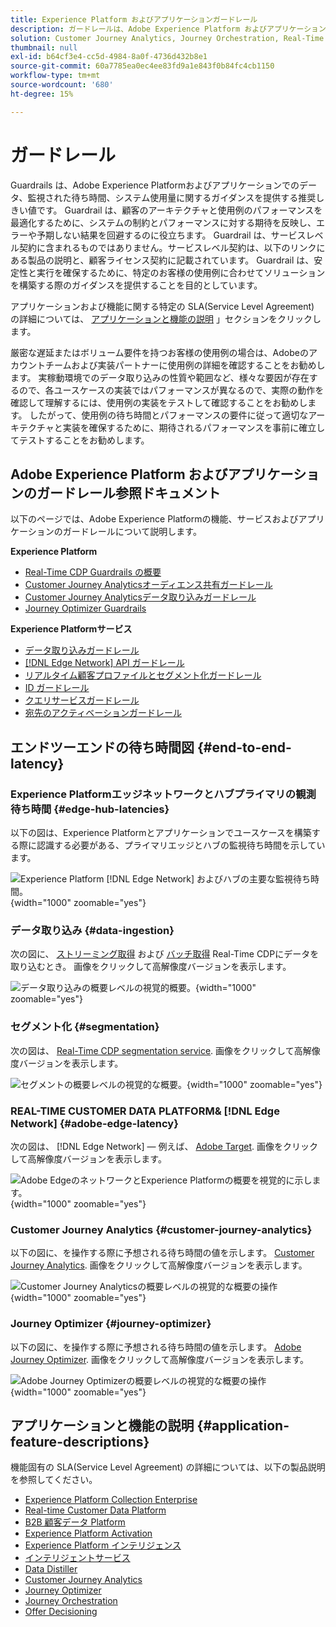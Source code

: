 ```yaml
---
title: Experience Platform およびアプリケーションガードレール
description: ガードレールは、Adobe Experience Platform およびアプリケーション内のコンポーネントとサービスに対するパフォーマンスの期待値と影響を定義します
solution: Customer Journey Analytics, Journey Orchestration, Real-Time Customer Data Platform
thumbnail: null
exl-id: b64cf3e4-cc5d-4984-8a0f-4736d432b8e1
source-git-commit: 60a7785ea0ec4ee83fd9a1e843f0b84fc4cb1150
workflow-type: tm+mt
source-wordcount: '680'
ht-degree: 15%

---
```


# ガードレール

Guardrails は、Adobe Experience Platformおよびアプリケーションでのデータ、監視された待ち時間、システム使用量に関するガイダンスを提供する推奨しきい値です。 Guardrail は、顧客のアーキテクチャと使用例のパフォーマンスを最適化するために、システムの制約とパフォーマンスに対する期待を反映し、エラーや予期しない結果を回避するのに役立ちます。 Guardrail は、サービスレベル契約に含まれるものではありません。サービスレベル契約は、以下のリンクにある製品の説明と、顧客ライセンス契約に記載されています。 Guardrail は、安定性と実行を確保するために、特定のお客様の使用例に合わせてソリューションを構築する際のガイダンスを提供することを目的としています。

アプリケーションおよび機能に関する特定の SLA(Service Level Agreement) の詳細については、 [アプリケーションと機能の説明](#application-feature-descriptions) 」セクションをクリックします。

厳密な遅延またはボリューム要件を持つお客様の使用例の場合は、Adobeのアカウントチームおよび実装パートナーに使用例の詳細を確認することをお勧めします。 実稼動環境でのデータ取り込みの性質や範囲など、様々な要因が存在するので、各ユースケースの実装ではパフォーマンスが異なるので、実際の動作を確認して理解するには、使用例の実装をテストして確認することをお勧めします。 したがって、使用例の待ち時間とパフォーマンスの要件に従って適切なアーキテクチャと実装を確保するために、期待されるパフォーマンスを事前に確立してテストすることをお勧めします。


## Adobe Experience Platform およびアプリケーションのガードレール参照ドキュメント

以下のページでは、Adobe Experience Platformの機能、サービスおよびアプリケーションのガードレールについて説明します。

**Experience Platform**

* [Real-Time CDP Guardrails の概要](https://experienceleague.adobe.com/docs/experience-platform/rtcdp/guardrails/overview.html)
* [Customer Journey Analyticsオーディエンス共有ガードレール](https://experienceleague.adobe.com/docs/analytics-platform/using/cja-components/audiences/publish.html#latency)
* [Customer Journey Analyticsデータ取り込みガードレール](https://experienceleague.adobe.com/docs/experience-platform/sources/connectors/adobe-applications/analytics.html#what-is-the-expected-latency-for-analytics-data-on-platform%3F)
* [Journey Optimizer Guardrails](https://experienceleague.adobe.com/docs/journey-optimizer/using/get-started/guardrails.html)

**Experience Platformサービス**

* [データ取り込みガードレール](https://experienceleague.adobe.com/docs/experience-platform/ingestion/guardrails.html)
* [[!DNL Edge Network] API ガードレール](https://experienceleague.adobe.com/docs/experience-platform/edge-network-server-api/guardrails.html)
* [リアルタイム顧客プロファイルとセグメント化ガードレール](https://experienceleague.adobe.com/docs/experience-platform/profile/guardrails.html?lang=ja)
* [ID ガードレール](https://experienceleague.adobe.com/docs/experience-platform/identity/guardrails.html?lang=ja)
* [クエリサービスガードレール](https://experienceleague.adobe.com/docs/experience-platform/query/guardrails.html?lang=ja)
* [宛先のアクティベーションガードレール](https://experienceleague.adobe.com/docs/experience-platform/destinations/guardrails.html?lang=ja)

## エンドツーエンドの待ち時間図 {#end-to-end-latency}

### Experience Platformエッジネットワークとハブプライマリの観測待ち時間 {#edge-hub-latencies}

以下の図は、Experience Platformとアプリケーションでユースケースを構築する際に認識する必要がある、プライマリエッジとハブの監視待ち時間を示しています。

![Experience Platform [!DNL Edge Network] およびハブの主要な監視待ち時間。](/help/blueprints/experience-platform/deployment/assets/aep_edge_hub_latency.svg "Experience PlatformEdge Network とハブの主要な監視待ち時間"){width="1000" zoomable="yes"}

### データ取り込み {#data-ingestion}

次の図に、 [ストリーミング取得](https://experienceleague.adobe.com/docs/experience-platform/ingestion/streaming/overview.html) および [バッチ取得](https://experienceleague.adobe.com/docs/experience-platform/ingestion/batch/getting-started.html?lang=ja) Real-Time CDPにデータを取り込むとき。 画像をクリックして高解像度バージョンを表示します。

![データ取り込みの概要レベルの視覚的概要。](/help/blueprints/experience-platform/deployment/assets/aep_data_flow_guardrails.svg "データ取り込みの概要レベルの視覚的概要と待ち時間の値"){width="1000" zoomable="yes"}

### セグメント化 {#segmentation}

次の図は、 [Real-Time CDP segmentation service](https://experienceleague.adobe.com/docs/experience-platform/segmentation/home.html?lang=ja). 画像をクリックして高解像度バージョンを表示します。

![セグメントの概要レベルの視覚的な概要。](/help/blueprints/experience-platform/deployment/assets/segmentation_guardrails.svg "セグメントの概要レベルの視覚的概要と待ち時間の値"){width="1000" zoomable="yes"}

### REAL-TIME CUSTOMER DATA PLATFORM&amp; [!DNL Edge Network] {#adobe-edge-latency}

次の図は、 [!DNL Edge Network]  — 例えば、 [Adobe Target](https://experienceleague.adobe.com/docs/experience-platform/destinations/catalog/personalization/adobe-target-connection.html?lang=ja). 画像をクリックして高解像度バージョンを表示します。

![Adobe EdgeのネットワークとExperience Platformの概要を視覚的に示します。](/help/blueprints/experience-platform/deployment/assets/RTCDP_Edge_guardrails.svg "オーディエンスのAdobe Targetへの高レベルの視覚的概要と遅延のエクスポート"){width="1000" zoomable="yes"}

### Customer Journey Analytics {#customer-journey-analytics}

以下の図に、を操作する際に予想される待ち時間の値を示します。 [Customer Journey Analytics](https://experienceleague.adobe.com/docs/analytics-platform/using/cja-overview/cja-overview.html?lang=en). 画像をクリックして高解像度バージョンを表示します。

![Customer Journey Analyticsの概要レベルの視覚的な概要の操作](/help/blueprints/experience-platform/deployment/assets/CJA_guardrails.svg "Customer Journey Analyticsの概要レベルの視覚的概要と待ち時間の値の使用"){width="1000" zoomable="yes"}

### Journey Optimizer {#journey-optimizer}

以下の図に、を操作する際に予想される待ち時間の値を示します。 [Adobe Journey Optimizer](https://experienceleague.adobe.com/docs/journey-optimizer/using/get-started/get-started.html?lang=en). 画像をクリックして高解像度バージョンを表示します。

![Adobe Journey Optimizerの概要レベルの視覚的な概要の操作](/help/blueprints/experience-platform/deployment/assets/AJO_guardrails.svg "Adobe Journey Optimizerの高レベルの視覚的概要と待ち時間の値の使用"){width="1000" zoomable="yes"}

## アプリケーションと機能の説明 {#application-feature-descriptions}

機能固有の SLA(Service Level Agreement) の詳細については、以下の製品説明を参照してください。

* [Experience Platform Collection Enterprise](https://helpx.adobe.com/jp/legal/product-descriptions/adobe-experience-platform-collection-enterprise.html)
* [Real-time Customer Data Platform](https://helpx.adobe.com/jp/legal/product-descriptions/real-time-customer-data-platform.html)
* [B2B 顧客データ Platform](https://helpx.adobe.com/jp/legal/product-descriptions/adobe-experience-platform-b2b.html)
* [Experience Platform Activation](https://helpx.adobe.com/jp/legal/product-descriptions/adobe-experience-platform0.html)
* [Experience Platform インテリジェンス](https://helpx.adobe.com/jp/legal/product-descriptions/adobe-experience-platform-intelligence---product-description.html)
* [インテリジェントサービス](https://helpx.adobe.com/jp/legal/product-descriptions/intelligent-services.html)
* [Data Distiller](https://helpx.adobe.com/jp/legal/product-descriptions/data-distiller.html)
* [Customer Journey Analytics](https://helpx.adobe.com/jp/legal/product-descriptions/customer-journey-analytics.html)
* [Journey Optimizer](https://helpx.adobe.com/jp/legal/product-descriptions/adobe-journey-optimizer.html)
* [Journey Orchestration](https://helpx.adobe.com/jp/legal/product-descriptions/journey-orchestration.html)
* [Offer Decisioning](https://helpx.adobe.com/jp/legal/product-descriptions/offer-decisioning-app-service.html)
